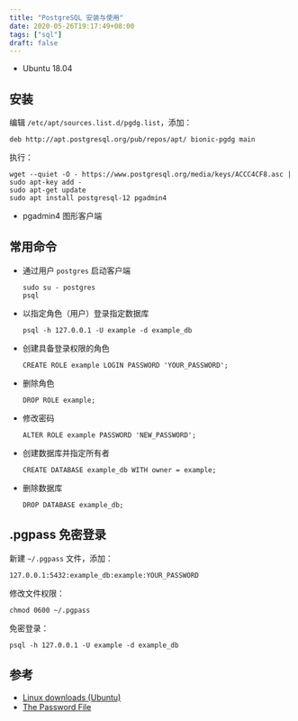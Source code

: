 ```yaml
---
title: "PostgreSQL 安装与使用"
date: 2020-05-26T19:17:49+08:00
tags: ["sql"]
draft: false
---
```


- Ubuntu 18.04

## 安装

编辑 `/etc/apt/sources.list.d/pgdg.list`，添加：

```text
deb http://apt.postgresql.org/pub/repos/apt/ bionic-pgdg main
```

执行：

```shell
wget --quiet -O - https://www.postgresql.org/media/keys/ACCC4CF8.asc | sudo apt-key add -
sudo apt-get update
sudo apt install postgresql-12 pgadmin4
```

- pgadmin4 图形客户端

## 常用命令

- 通过用户 `postgres` 启动客户端

  ```shell
  sudo su - postgres
  psql
  ```

- 以指定角色（用户）登录指定数据库

  ```shell
  psql -h 127.0.0.1 -U example -d example_db
  ```

- 创建具备登录权限的角色

  ```psql
  CREATE ROLE example LOGIN PASSWORD 'YOUR_PASSWORD';
  ```
- 删除角色

  ```psql
  DROP ROLE example;
  ```

- 修改密码

  ```psql
  ALTER ROLE example PASSWORD 'NEW_PASSWORD';
  ```

- 创建数据库并指定所有者

  ```psql
  CREATE DATABASE example_db WITH owner = example;
  ```

- 删除数据库

  ```psql
  DROP DATABASE example_db;
  ```

## .pgpass 免密登录

新建 `~/.pgpass` 文件，添加：

```text
127.0.0.1:5432:example_db:example:YOUR_PASSWORD
```

修改文件权限：

```shell
chmod 0600 ~/.pgpass
```

免密登录：

```shell
psql -h 127.0.0.1 -U example -d example_db
```

## 参考

- [Linux downloads (Ubuntu)](https://www.postgresql.org/download/linux/ubuntu/)
- [The Password File](https://www.postgresql.org/docs/12/libpq-pgpass.html)
